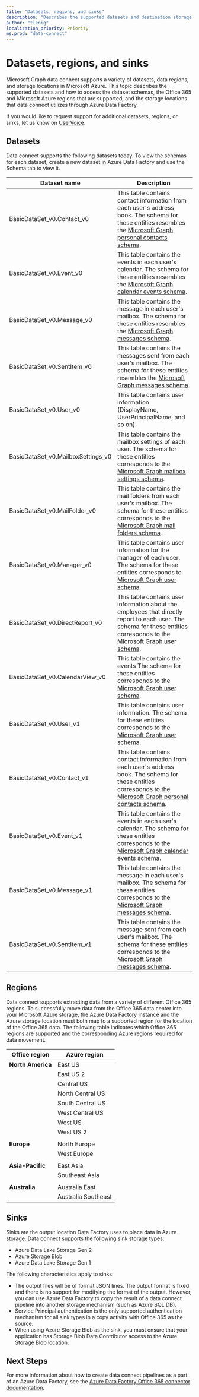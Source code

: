 ```yaml
---
title: "Datasets, regions, and sinks"
description: "Describes the supported datasets and destination storage types that can be used with Microsoft Graph data connect."
author: "tlenig"
localization_priority: Priority
ms.prod: "data-connect"
---
```


# Datasets, regions, and sinks

Microsoft Graph data connect supports a variety of datasets, data regions, and storage locations in Microsoft Azure. This topic describes the supported datasets and how to access the dataset schemas, the Office 365 and Microsoft Azure regions that are supported, and the storage locations that data connect utilizes through Azure Data Factory.

If you would like to request support for additional datasets, regions, or sinks, let us know on [UserVoice](https://microsoftgraph.uservoice.com/forums/920506-microsoft-graph-feature-requests?category_id=359581).

## Datasets

Data connect supports the following datasets today. To view the schemas for each dataset, create a new dataset in Azure Data Factory and use the Schema tab to view it. 

|Dataset name|Description|
|-------------|-----------|
|BasicDataSet_v0.Contact_v0|This table contains contact information from each user's address book. The schema for these entities resembles the [Microsoft Graph personal contacts schema](https://developer.microsoft.com/en-us/graph/docs/api-reference/v1.0/resources/contact).| 
|BasicDataSet_v0.Event_v0|This table contains the events in each user's calendar. The schema for these entities resembles the [Microsoft Graph calendar events schema](https://developer.microsoft.com/en-us/graph/docs/api-reference/v1.0/resources/event).| 
|BasicDataSet_v0.Message_v0|This table contains the message in each user's mailbox. The schema for these entities resembles the [Microsoft Graph messages schema](https://developer.microsoft.com/en-us/graph/docs/api-reference/v1.0/resources/message).| 
|BasicDataSet_v0.SentItem_v0|This table contains the messages sent from each user's mailbox. The schema for these entities resembles the [Microsoft Graph messages schema](https://developer.microsoft.com/en-us/graph/docs/api-reference/v1.0/resources/message).| 
|BasicDataSet_v0.User_v0|This table contains user information (DisplayName, UserPrincipalName, and so on).| 
|BasicDataSet_v0.MailboxSettings_v0|This table contains the mailbox settings of each user. The schema for these entities corresponds to the [Microsoft Graph mailbox settings schema](https://docs.microsoft.com/en-us/graph/api/resources/mailboxsettings?view=graph-rest-1.0).| 
|BasicDataSet_v0.MailFolder_v0|This table contains the mail folders from each user's mailbox. The schema for these entities corresponds to the [Microsoft Graph mail folders schema](https://developer.microsoft.com/en-us/graph/docs/api-reference/v1.0/resources/mailfolder).|
|BasicDataSet_v0.Manager_v0|This table contains user information for the manager of each user. The schema for these entities corresponds to [Microsoft Graph user schema](https://developer.microsoft.com/en-us/graph/docs/api-reference/v1.0/resources/user).|
|BasicDataSet_v0.DirectReport_v0|This table contains user information about the employees that directly report to each user. The schema for these entities corresponds to the [Microsoft Graph user schema](https://developer.microsoft.com/en-us/graph/docs/api-reference/v1.0/resources/user).|
|BasicDataSet_v0.CalendarView_v0|This table contains the events  The schema for these entities corresponds to the [Microsoft Graph user schema](https://developer.microsoft.com/en-us/graph/docs/api-reference/v1.0/resources/events).|
|BasicDataSet_v0.User_v1|This table contains user information. The schema for these entities corresponds to the [Microsoft Graph user schema](https://developer.microsoft.com/en-us/graph/docs/api-reference/v1.0/resources/user).|
|BasicDataSet_v0.Contact_v1|This table contains contact information from each user's address book. The schema for these entities corresponds to the [Microsoft Graph personal contacts schema](https://developer.microsoft.com/en-us/graph/docs/api-reference/v1.0/resources/contact).|
|BasicDataSet_v0.Event_v1|This table contains the events in each user's calendar. The schema for these entities corresponds to the [Microsoft Graph calendar events schema](https://developer.microsoft.com/en-us/graph/docs/api-reference/v1.0/resources/event).|
|BasicDataSet_v0.Message_v1|This table contains the message in each user's mailbox. The schema for these entities corresponds to the [Microsoft Graph messages schema](https://developer.microsoft.com/en-us/graph/docs/api-reference/v1.0/resources/message).|
|BasicDataSet_v0.SentItem_v1|This table contains the message sent from each user's mailbox. The schema for these entities corresponds to the [Microsoft Graph messages schema](https://developer.microsoft.com/en-us/graph/docs/api-reference/v1.0/resources/message).|

## Regions

Data connect supports extracting data from a variety of different Office 365 regions. To successfully move data from the Office 365 data center into your Microsoft Azure storage, the Azure Data Factory instance and the Azure storage location must both map to a supported region for the location of the Office 365 data. The following table indicates which Office 365 regions are supported and the corresponding Azure regions required for data movement. 

| Office region                    | Azure region                                |
|----------------------------------|---------------------------------------------|
| **North America**                | East US                                     |
|                                  | East US 2                                   |
|                                  | Central US                                  |
|                                  | North Central US                            |
|                                  | South Central US                            |
|                                  | West Central US                             | 
|                                  | West US                                     |
|                                  | West US 2                                   |  
|                                                                                |
| **Europe**                       | North Europe                                |
|                                  | West Europe                                 |
|                                                                                |
| **Asia-Pacific**                 | East Asia                                   |
|                                  | Southeast Asia                              |
|                                                                                |
| **Australia**                    | Australia East                              |
|                                  | Australia Southeast                         |

## Sinks

Sinks are the output location Data Factory uses to place data in Azure storage. Data connect supports the following sink storage types:

- Azure Data Lake Storage Gen 2
- Azure Storage Blob
- Azure Data Lake Storage Gen 1

The following characteristics apply to sinks: 

- The output files will be of format JSON lines. The output format is fixed and there is no support for modifying the format of the output. However, you can use Azure Data Factory to copy the result of a data connect pipeline into another storage mechanism (such as Azure SQL DB).
- Service Principal authentication is the only supported authentication mechanism for all sink types in a copy activity with Office 365 as the source.
- When using Azure Storage Blob as the sink, you must ensure that your application has Storage Blob Data Contributor access to the Azure Storage Blob location.

## Next Steps

For more information about how to create data connect pipelines as a part of an Azure Data Factory, see the [Azure Data Factory Office 365 connector documentation](https://docs.microsoft.com/en-us/azure/data-factory/connector-office-365).  
